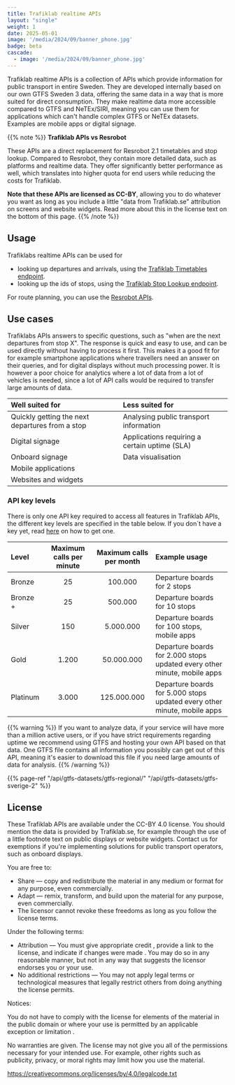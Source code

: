 ```yaml
---
title: Trafiklab realtime APIs
layout: "single"
weight: 1
date: 2025-05-01
image: '/media/2024/09/banner_phone.jpg'
badge: beta
cascade:
  - image: '/media/2024/09/banner_phone.jpg'
---
```


Trafiklab realtime APIs is a collection of APIs which provide information for public transport in entire Sweden. They are developed internally based on our
own GTFS
Sweden 3 data, offering the same data in a way that is more suited for direct consumption. They make realtime data more accessible compared to GTFS and
NeTEx/SIRI, meaning you can use them for applications which can't handle complex GTFS or NeTEx datasets. Examples are mobile apps or digital signage.

{{% note %}}
**Trafiklab APIs vs Resrobot**

These APIs are a direct replacement for Resrobot 2.1 timetables and stop lookup. Compared to Resrobot, they
contain more detailed data, such as platforms and realtime data. They offer significantly better performance as well, which translates into higher quota for end
users while reducing the costs for Trafiklab.

**Note that these APIs are licensed as CC-BY**, allowing you to do whatever you want as long as you include a little "data from Trafiklab.se" attribution on
screens and website widgets. Read more about this in the license text on the bottom of this page.
{{% /note %}}

## Usage

Trafiklabs realtime APIs can be used for
- looking up departures and arrivals, using the [Trafiklab Timetables endpoint](timetables). 
- looking up the ids of stops, using the [Trafiklab Stop Lookup endpoint](stop-lookup).

For route planning, you can use the [Resrobot APIs](../resrobot-v21).

## Use cases

Trafiklabs APIs answers to specific questions, such as "when are the next departures from stop X". The response
is quick and easy to use, and can be used directly without having to process it first. This makes it a good fit for for
example smartphone applications where travellers need an answer on their queries, and for digital displays without much processing power.
It is however a poor choice for analytics where a lot of data from a lot of vehicles is needed, since a lot of API calls would be required to transfer large
amounts of data.

| Well suited for                                 | Less suited for                               |
|:------------------------------------------------|:----------------------------------------------|
| Quickly getting the next departures from a stop | Analysing public transport information        |
| Digital signage                                 | Applications requiring a certain uptime (SLA) |
| Onboard signage                                 | Data visualisation                            |
| Mobile applications                             |                                               |
| Websites and widgets                            |                                               |

### API key levels

There is only one API key required to access all features in Trafiklab APIs, the different key levels are specified in the table below. If you don´t have a key yet,
read [here](/docs/using-trafiklab/getting-api-keys) on how to get one.

| Level    | Maximum calls per minute | Maximum calls per month | Example usage                                                            |
|:---------|:------------------------:|:-----------------------:|:-------------------------------------------------------------------------|
| Bronze   |            25            |         100.000         | Departure boards for 2 stops                                             |
| Bronze + |            25            |         500.000         | Departure boards for 10 stops                                            |
| Silver   |           150            |        5.000.000        | Departure boards for 100 stops, mobile apps                              |
| Gold     |          1.200           |       50.000.000        | Departure boards for 2.000 stops updated every other minute, mobile apps |
| Platinum |          3.000           |       125.000.000       | Departure boards for 5.000 stops updated every other minute, mobile apps |

{{% warning %}} If you want to analyze data, if your service will have more than a million active users, or if you have strict requirements regarding uptime
we recommend using GTFS and hosting your own API based on that data. One GTFS file contains all information you possibly can get out of this API, meaning it's
easier to download this file if you need large amounts of data for analysis. {{% /warning %}}

{{% page-ref "/api/gtfs-datasets/gtfs-regional/" "/api/gtfs-datasets/gtfs-sverige-2" %}}

## License

These Trafiklab APIs are available under the CC-BY 4.0 license. You should mention the data is provided by Trafiklab.se, for example through the use of a little
footnote text on public displays or website widgets. Contact us for exemptions if you're implementing solutions for public transport operators, such as onboard
displays.

You are free to:

- Share — copy and redistribute the material in any medium or format for any purpose, even commercially.
- Adapt — remix, transform, and build upon the material for any purpose, even commercially.
- The licensor cannot revoke these freedoms as long as you follow the license terms.

Under the following terms:

- Attribution — You must give appropriate credit , provide a link to the license, and indicate if changes were made . You may do so in any reasonable manner,
  but not in any way that suggests the licensor endorses you or your use.
- No additional restrictions — You may not apply legal terms or technological measures that legally restrict others from doing anything the license permits.

Notices:

You do not have to comply with the license for elements of the material in the public domain or where your use is permitted by an applicable exception or
limitation .

No warranties are given. The license may not give you all of the permissions necessary for your intended use. For example, other rights such as publicity,
privacy, or moral rights may limit how you use the material.

https://creativecommons.org/licenses/by/4.0/legalcode.txt
